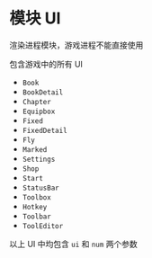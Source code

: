 # 模块 UI

渲染进程模块，游戏进程不能直接使用

包含游戏中的所有 UI

-   `Book`
-   `BookDetail`
-   `Chapter`
-   `Equipbox`
-   `Fixed`
-   `FixedDetail`
-   `Fly`
-   `Marked`
-   `Settings`
-   `Shop`
-   `Start`
-   `StatusBar`
-   `Toolbox`
-   `Hotkey`
-   `Toolbar`
-   `ToolEditor`

以上 UI 中均包含 `ui` 和 `num` 两个参数
